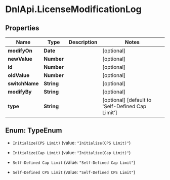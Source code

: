 # DnlApi.LicenseModificationLog

## Properties
Name | Type | Description | Notes
------------ | ------------- | ------------- | -------------
**modifyOn** | **Date** |  | [optional] 
**newValue** | **Number** |  | [optional] 
**id** | **Number** |  | [optional] 
**oldValue** | **Number** |  | [optional] 
**switchName** | **String** |  | [optional] 
**modifyBy** | **String** |  | [optional] 
**type** | **String** |  | [optional] [default to &#39;Self-Defined Cap Limit&#39;]


<a name="TypeEnum"></a>
## Enum: TypeEnum


* `Initialize(CPS Limit)` (value: `"Initialize(CPS Limit)"`)

* `Initialize(Cap Limit)` (value: `"Initialize(Cap Limit)"`)

* `Self-Defined Cap Limit` (value: `"Self-Defined Cap Limit"`)

* `Self-Defined CPS Limit` (value: `"Self-Defined CPS Limit"`)




